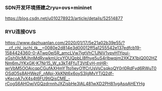 ### SDN开发环境搭建之ryu+ovs+mininet
https://blog.csdn.net/u010278923/article/details/52514877

### RYU连接OVS
https://www.dazhuanlan.com/2020/01/17/5e21a02b39e55/?__cf_chl_jschl_tk__=0080e2d814e3d00012ff5a1255542e137edfcb19-1584424360-0-ATwp0ej5R_amcLVw7igtVhC1JNiV1vpvH1Ypui-xGsh0lcMUhnMdRvwkmUcxYOUQpbLl8fhye5uS4rIbwqjm2XKZX1biQ002HZNm6mJYKxGK-K7Nr15_W_s3kT4FfuT3VtEvH-mHR-wrVbM5OOAicqpCGufAXHmYTto1ieyO1fCrUsVsCsqkoQY0rl0RdFvd6RWuT0OSdO5s8AHWezF_nMpi-XkKNt6x6oyS3IgMvYTjQ2df-vKecoA7vX4s4t6FU9tiQisCME_-rCogS6AHOwjVGQzdrnnhJXZisbHe3lAL481wXD2PH81vgAsqAHEYHg
